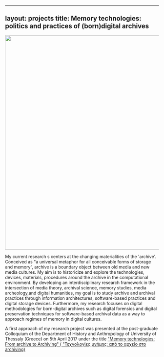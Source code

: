 
---
layout: projects
title: Memory technologies: politics and practices of (born)digital archives
---

  <img src="../images/archive.png" width="700"/>
  
My current research s centers at the changing materialities of the 'archive'. Conceived as "a universal metaphor for all conceivable forms of storage and memory”, archive is a boundary object between old media and new media cultures. My aim is to historicize and explore the technologies, devices, materials, procedures around the archive in the computational environment. By developing an interdisciplinary research framework in the intersection of media theory, archival science, memory studies, media archeology,and digital humanities, my goal is to study archive and archival practices through information architectures, software-based practices and digital storage devices. Furthermore, my research focuses on digital methodologies for born-digital archives such as digital forensics and digital preservation techniques for software-based archival data as a way to approach regimes of memory in digital cultures.

A first approach of my research project was presented at the post-graduate Colloquium of the Department of History and Anthropology of University of Thessaly (Greece) on 5th April 2017 under the title <a href="
http://www.ha.uth.gr/index.php?page=events-search.display&a=422">"Μemory technologies: From archive to Archiving" ( "Τεχνολογίες μνήμης: από το αρχείο στο archiving)</a>
